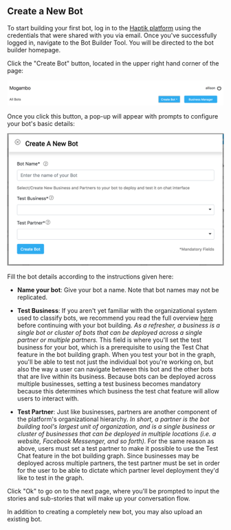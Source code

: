 ## Create a New Bot

To start building your first bot, log in to the [Haptik platform](https://staging.hellohaptik.com/home/) using the credentials that were shared with you via email. Once you've successfully logged in, navigate to the Bot Builder Tool. You will be directed to the bot builder homepage.

Click the "Create Bot" button, located in the upper right hand corner of the page:

![createbot_header_may](createbot_header_may.png)

Once you click this button, a pop-up will appear with prompts to configure your bot's basic details:

![createbot_popup_may](createbot_popup_may.png)

Fill the bot details according to the instructions given here:

- **Name your bot**: Give your bot a name. Note that bot names may not be replicated. 

- **Test Business**: If you aren't yet familiar with the organizational system used to classify bots, we recommend you read the full overview [here](http://haptik-docs.readthedocs.io/en/latest/bot-configuration/business-creation.html) before continuing with your bot building. *As a refresher, a business is a single bot or cluster of bots that can be deployed across a single partner or multiple partners.* This field is where you'll set the test business for your bot, which is a prerequisite to using the Test Chat feature in the bot building graph. When you test your bot in the graph, you'll be able to test not just the individual bot you're working on, but also the way a user can navigate between this bot and the other bots that are live within its business. Because bots can be deployed across multiple businesses, setting a test business becomes mandatory because this determines which business the test chat feature will allow users to interact with. 

- **Test Partner**: Just like businesses, partners are another component of the platform's organizational hierarchy. *In short, a partner is the bot building tool's largest unit of organization, and is a single business or cluster of businesses that can be deployed in multiple locations (i.e. a website, Facebook Messenger, and so forth).* For the same reason as above, users must set a test partner to make it possible to use the Test Chat feature in the bot building graph. Since businesses may be deployed across multiple partners, the test partner must be set in order for the user to be able to dictate which partner level deployment they'd like to test in the graph.

Click "Ok" to go on to the next page, where you'll be prompted to input the stories and sub-stories that will make up your conversation flow.

In addition to creating a completely new bot, you may also upload an existing bot. 
